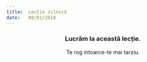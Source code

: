 ```yaml
---
title:  Lecție zilnică
date:   08/01/2018
---
```


### <center>Lucrăm la această lecție.</center>
<center>Te rog intoarce-te mai tarziu.</center>